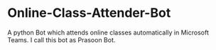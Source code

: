 # Online-Class-Attender-Bot
A python Bot which attends online classes automatically in Microsoft Teams. I call this bot as Prasoon Bot.
